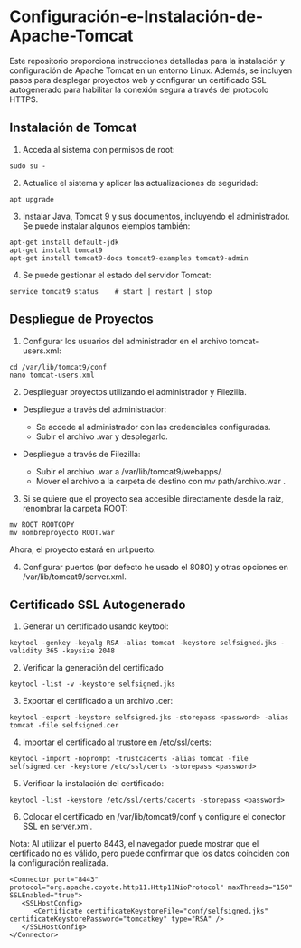 # Configuración-e-Instalación-de-Apache-Tomcat
Este repositorio proporciona instrucciones detalladas para la instalación y configuración de Apache Tomcat en un entorno Linux. Además, se incluyen pasos para desplegar proyectos web y configurar un certificado SSL autogenerado para habilitar la conexión segura a través del protocolo HTTPS.

## Instalación de Tomcat

1. Acceda al sistema con permisos de root:
```
sudo su -
```
2. Actualice el sistema y aplicar las actualizaciones de seguridad:

```apt update
apt upgrade
```
3. Instalar Java, Tomcat 9 y sus documentos, incluyendo el administrador. Se puede instalar algunos ejemplos también:

```
apt-get install default-jdk
apt-get install tomcat9
apt-get install tomcat9-docs tomcat9-examples tomcat9-admin
```

4. Se puede gestionar el estado del servidor Tomcat:

```
service tomcat9 status    # start | restart | stop
```

## Despliegue de Proyectos

1. Configurar los usuarios del administrador en el archivo tomcat-users.xml:

```
cd /var/lib/tomcat9/conf
nano tomcat-users.xml
```

2. Desplieguar proyectos utilizando el administrador y Filezilla.
 - Despliegue a través del administrador:
    - Se accede al administrador con las credenciales configuradas.
    - Subir el archivo .war y desplegarlo.

 - Despliegue a través de Filezilla:
    - Subir el archivo .war a /var/lib/tomcat9/webapps/.
    - Mover el archivo a la carpeta de destino con mv path/archivo.war .

3. Si se quiere que el proyecto sea accesible directamente desde la raíz, renombrar la carpeta ROOT:

```
mv ROOT ROOTCOPY
mv nombreproyecto ROOT.war
```

Ahora, el proyecto estará en url:puerto.

4. Configurar puertos (por defecto he usado el 8080) y otras opciones en /var/lib/tomcat9/server.xml.

## Certificado SSL Autogenerado

1. Generar un certificado usando keytool:

```
keytool -genkey -keyalg RSA -alias tomcat -keystore selfsigned.jks -validity 365 -keysize 2048
```

2. Verificar la generación del certificado

```
keytool -list -v -keystore selfsigned.jks
```

3. Exportar el certificado a un archivo .cer:

```
keytool -export -keystore selfsigned.jks -storepass <password> -alias tomcat -file selfsigned.cer
```

4. Importar el certificado al trustore en /etc/ssl/certs:

```
keytool -import -noprompt -trustcacerts -alias tomcat -file selfsigned.cer -keystore /etc/ssl/certs -storepass <password>
```

5. Verificar la instalación del certificado:

```
keytool -list -keystore /etc/ssl/certs/cacerts -storepass <password>
```

6. Colocar el certificado en /var/lib/tomcat9/conf y configure el conector SSL en server.xml.

Nota: Al utilizar el puerto 8443, el navegador puede mostrar que el certificado no es válido, pero puede confirmar que los datos coinciden con la configuración realizada.

```
<Connector port="8443" protocol="org.apache.coyote.http11.Http11NioProtocol" maxThreads="150" SSLEnabled="true">
   <SSLHostConfig>
      <Certificate certificateKeystoreFile="conf/selfsigned.jks" certificateKeystorePassword="tomcatkey" type="RSA" />
   </SSLHostConfig>
</Connector>
```
